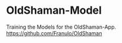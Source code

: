 # OldShaman-Model

Training the Models for the OldShaman-App.<br>
https://github.com/Franulo/OldShaman
